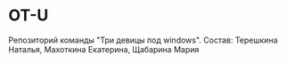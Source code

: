 # OT-U
Репозиторий команды "Три девицы под windows". Состав: Терешкина Наталья, Махоткина Екатерина, Щабарина Мария
